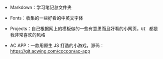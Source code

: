 - Markdown：学习笔记总文件夹


- Fonts：收集的一些好看的中英文字体


- Projects：自己根据网上的模板做的一些有意思而且好看的小网页，`UI ` 都是我非常喜欢的风格


- AC APP：一款用原生 JS 打造的小游戏，源码：https://git.acwing.com/cocoon/ac-app